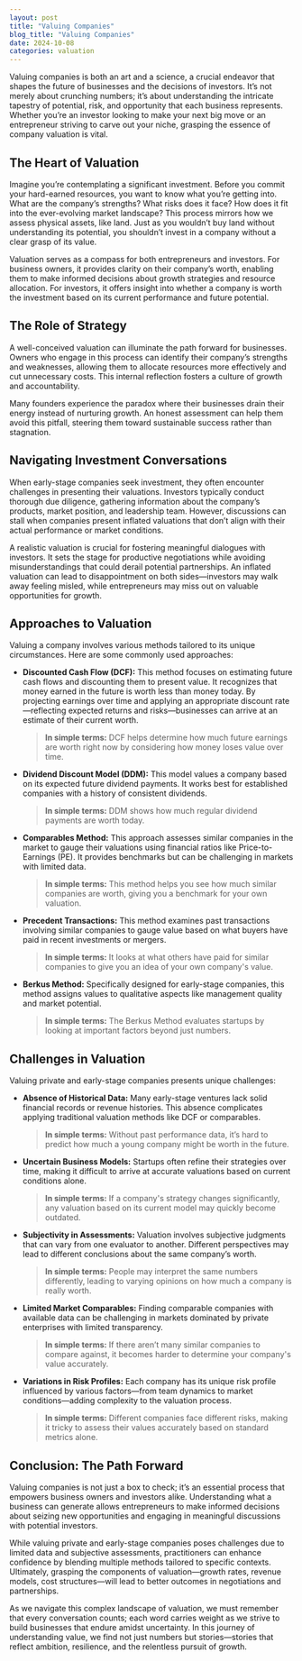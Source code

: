 ```yaml
---
layout: post
title: "Valuing Companies"
blog_title: "Valuing Companies"
date: 2024-10-08
categories: valuation
---
```


Valuing companies is both an art and a science, a crucial endeavor that shapes the future of businesses and the decisions of investors. It’s not merely about crunching numbers; it’s about understanding the intricate tapestry of potential, risk, and opportunity that each business represents. Whether you’re an investor looking to make your next big move or an entrepreneur striving to carve out your niche, grasping the essence of company valuation is vital.

## The Heart of Valuation

Imagine you’re contemplating a significant investment. Before you commit your hard-earned resources, you want to know what you’re getting into. What are the company’s strengths? What risks does it face? How does it fit into the ever-evolving market landscape? This process mirrors how we assess physical assets, like land. Just as you wouldn’t buy land without understanding its potential, you shouldn’t invest in a company without a clear grasp of its value.

Valuation serves as a compass for both entrepreneurs and investors. For business owners, it provides clarity on their company’s worth, enabling them to make informed decisions about growth strategies and resource allocation. For investors, it offers insight into whether a company is worth the investment based on its current performance and future potential.

## The Role of Strategy

A well-conceived valuation can illuminate the path forward for businesses. Owners who engage in this process can identify their company’s strengths and weaknesses, allowing them to allocate resources more effectively and cut unnecessary costs. This internal reflection fosters a culture of growth and accountability.

Many founders experience the paradox where their businesses drain their energy instead of nurturing growth. An honest assessment can help them avoid this pitfall, steering them toward sustainable success rather than stagnation.

## Navigating Investment Conversations

When early-stage companies seek investment, they often encounter challenges in presenting their valuations. Investors typically conduct thorough due diligence, gathering information about the company’s products, market position, and leadership team. However, discussions can stall when companies present inflated valuations that don’t align with their actual performance or market conditions.

A realistic valuation is crucial for fostering meaningful dialogues with investors. It sets the stage for productive negotiations while avoiding misunderstandings that could derail potential partnerships. An inflated valuation can lead to disappointment on both sides—investors may walk away feeling misled, while entrepreneurs may miss out on valuable opportunities for growth.

## Approaches to Valuation

Valuing a company involves various methods tailored to its unique circumstances. Here are some commonly used approaches:

- **Discounted Cash Flow (DCF):** This method focuses on estimating future cash flows and discounting them to present value. It recognizes that money earned in the future is worth less than money today. By projecting earnings over time and applying an appropriate discount rate—reflecting expected returns and risks—businesses can arrive at an estimate of their current worth.

  > **In simple terms:** DCF helps determine how much future earnings are worth right now by considering how money loses value over time.

- **Dividend Discount Model (DDM):** This model values a company based on its expected future dividend payments. It works best for established companies with a history of consistent dividends.

  > **In simple terms:** DDM shows how much regular dividend payments are worth today.

- **Comparables Method:** This approach assesses similar companies in the market to gauge their valuations using financial ratios like Price-to-Earnings (PE). It provides benchmarks but can be challenging in markets with limited data.

  > **In simple terms:** This method helps you see how much similar companies are worth, giving you a benchmark for your own valuation.

- **Precedent Transactions:** This method examines past transactions involving similar companies to gauge value based on what buyers have paid in recent investments or mergers.

  > **In simple terms:** It looks at what others have paid for similar companies to give you an idea of your own company's value.

- **Berkus Method:** Specifically designed for early-stage companies, this method assigns values to qualitative aspects like management quality and market potential.

  > **In simple terms:** The Berkus Method evaluates startups by looking at important factors beyond just numbers.

## Challenges in Valuation

Valuing private and early-stage companies presents unique challenges:

- **Absence of Historical Data:** Many early-stage ventures lack solid financial records or revenue histories. This absence complicates applying traditional valuation methods like DCF or comparables.

  > **In simple terms:** Without past performance data, it’s hard to predict how much a young company might be worth in the future.

- **Uncertain Business Models:** Startups often refine their strategies over time, making it difficult to arrive at accurate valuations based on current conditions alone.

  > **In simple terms:** If a company's strategy changes significantly, any valuation based on its current model may quickly become outdated.

- **Subjectivity in Assessments:** Valuation involves subjective judgments that can vary from one evaluator to another. Different perspectives may lead to different conclusions about the same company’s worth.

  > **In simple terms:** People may interpret the same numbers differently, leading to varying opinions on how much a company is really worth.

- **Limited Market Comparables:** Finding comparable companies with available data can be challenging in markets dominated by private enterprises with limited transparency.

  > **In simple terms:** If there aren’t many similar companies to compare against, it becomes harder to determine your company's value accurately.

- **Variations in Risk Profiles:** Each company has its unique risk profile influenced by various factors—from team dynamics to market conditions—adding complexity to the valuation process.

  > **In simple terms:** Different companies face different risks, making it tricky to assess their values accurately based on standard metrics alone.

## Conclusion: The Path Forward

Valuing companies is not just a box to check; it’s an essential process that empowers business owners and investors alike. Understanding what a business can generate allows entrepreneurs to make informed decisions about seizing new opportunities and engaging in meaningful discussions with potential investors.

While valuing private and early-stage companies poses challenges due to limited data and subjective assessments, practitioners can enhance confidence by blending multiple methods tailored to specific contexts. Ultimately, grasping the components of valuation—growth rates, revenue models, cost structures—will lead to better outcomes in negotiations and partnerships.

As we navigate this complex landscape of valuation, we must remember that every conversation counts; each word carries weight as we strive to build businesses that endure amidst uncertainty. In this journey of understanding value, we find not just numbers but stories—stories that reflect ambition, resilience, and the relentless pursuit of growth.
